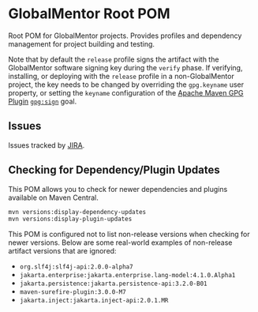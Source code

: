 # GlobalMentor Root POM

Root POM for GlobalMentor projects. Provides profiles and dependency management for project building and testing.

Note that by default the `release` profile signs the artifact with the GlobalMentor software signing key during the `verify` phase. If verifying, installing, or deploying with the `release` profile in a non-GlobalMentor project, the key needs to be changed by overriding the `gpg.keyname` user property, or setting the `keyname` configuration of the [Apache Maven GPG Plugin](https://maven.apache.org/plugins/maven-gpg-plugin/) [`gpg:sign`](https://maven.apache.org/plugins/maven-gpg-plugin/sign-mojo.html) goal.

## Issues

Issues tracked by [JIRA](https://globalmentor.atlassian.net/projects/JAVA).

## Checking for Dependency/Plugin Updates

This POM allows you to check for newer dependencies and plugins available on Maven Central.

```bash
mvn versions:display-dependency-updates
mvn versions:display-plugin-updates
```

This POM is configured not to list non-release versions when checking for newer versions. Below are some real-world examples of non-release artifact versions that are ignored:

* `org.slf4j:slf4j-api:2.0.0-alpha7`
* `jakarta.enterprise:jakarta.enterprise.lang-model:4.1.0.Alpha1`
* `jakarta.persistence:jakarta.persistence-api:3.2.0-B01`
* `maven-surefire-plugin:3.0.0-M7`
* `jakarta.inject:jakarta.inject-api:2.0.1.MR`

